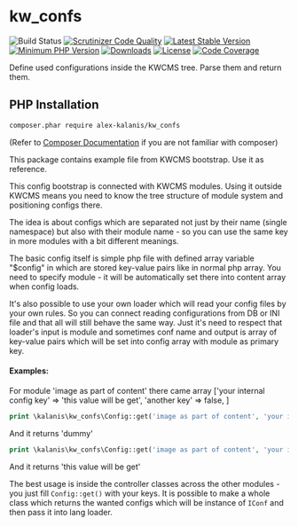 # kw_confs

![Build Status](https://github.com/alex-kalanis/kw_confs/actions/workflows/code_checks.yml/badge.svg)
[![Scrutinizer Code Quality](https://scrutinizer-ci.com/g/alex-kalanis/kw_confs/badges/quality-score.png?b=master)](https://scrutinizer-ci.com/g/alex-kalanis/kw_confs/?branch=master)
[![Latest Stable Version](https://poser.pugx.org/alex-kalanis/kw_confs/v/stable.svg?v=1)](https://packagist.org/packages/alex-kalanis/kw_confs)
[![Minimum PHP Version](https://img.shields.io/badge/php-%3E%3D%207.4-8892BF.svg)](https://php.net/)
[![Downloads](https://img.shields.io/packagist/dt/alex-kalanis/kw_confs.svg?v1)](https://packagist.org/packages/alex-kalanis/kw_confs)
[![License](https://poser.pugx.org/alex-kalanis/kw_confs/license.svg?v=1)](https://packagist.org/packages/alex-kalanis/kw_confs)
[![Code Coverage](https://scrutinizer-ci.com/g/alex-kalanis/kw_confs/badges/coverage.png?b=master&v=1)](https://scrutinizer-ci.com/g/alex-kalanis/kw_confs/?branch=master)

Define used configurations inside the KWCMS tree. Parse them and return them.

## PHP Installation

```bash
composer.phar require alex-kalanis/kw_confs
```

(Refer to [Composer Documentation](https://github.com/composer/composer/blob/master/doc/00-intro.md#introduction) if you are not
familiar with composer)

This package contains example file from KWCMS bootstrap. Use it as reference.

This config bootstrap is connected with KWCMS modules. Using it outside KWCMS means
you need to know the tree structure of module system and positioning configs there.

The idea is about configs which are separated not just by their name (single namespace)
but also with their module name - so you can use the same key in more modules with
a bit different meanings.

The basic config itself is simple php file with defined array variable "$config" in
which are stored key-value pairs like in normal php array. You need to specify
module - it will be automatically set there into content array when config loads.

It's also possible to use your own loader which will read your config files by your own
rules. So you can connect reading configurations from DB or INI file and that all will
still behave the same way. Just it's need to respect that loader's input is module and
sometimes conf name and output is array of key-value pairs which will be set into config
array with module as primary key.

#### Examples:

For module 'image as part of content' there came array ['your internal config key' =>
'this value will be get', 'another key' => false, ]

```php
print \kalanis\kw_confs\Config::get('image as part of content', 'your internal system key', 'dummy');
```

And it returns 'dummy'

```php
print \kalanis\kw_confs\Config::get('image as part of content', 'your internal config key', 'nope');
```

And it returns 'this value will be get'

The best usage is inside the controller classes across the other modules - you just fill
 ```Config::get()``` with your keys. It is possible to make a whole class which returns
 the wanted configs which will be instance of ```IConf``` and then pass it into lang loader.
